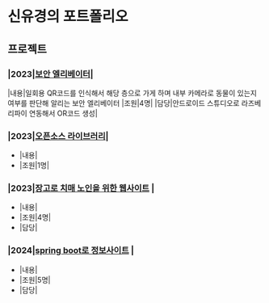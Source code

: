# 신유경의 포트폴리오

## 프로젝트

### |2023|[보안 엘리베이터](https://github.com/Shinilwoo/QRapp.git)|
|내용|일회용 QR코드를 인식해서 해당 층으로 가게 하며 내부 카메라로 동물이 있는지 여부를 판단해 알리는 보안 엘리베이터
|조원|4명|
|담당|안드로이드 스튜디오로 라즈베리파이 연동해서 OR코드 생성|


### |2023|[오픈소스 라이브러리](https://github.com/Shinilwoo/game-test.git)|
- |내용|
- |조원|1명|
### |2023|[장고로 치매 노인을 위한 웹사이트](https://ddunos.github.io/CareFit/) |
- |내용|
- |조원|4명|
- |담당|
### |2024|[spring boot로 정보사이트](https://github.com/Shinilwoo/KD3_B_Project.git) |
- |내용|
- |조원|5명|
- |담당|

